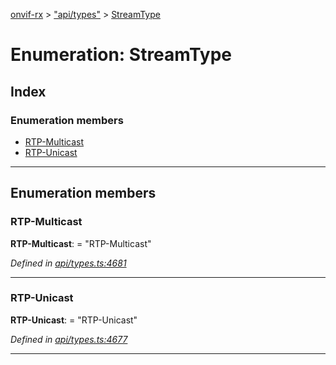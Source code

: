 [onvif-rx](../README.md) > ["api/types"](../modules/_api_types_.md) > [StreamType](../enums/_api_types_.streamtype.md)

# Enumeration: StreamType

## Index

### Enumeration members

* [RTP-Multicast](_api_types_.streamtype.md#rtp_multicast)
* [RTP-Unicast](_api_types_.streamtype.md#rtp_unicast)

---

## Enumeration members

<a id="rtp_multicast"></a>

###  RTP-Multicast

**RTP-Multicast**:  = "RTP-Multicast"

*Defined in [api/types.ts:4681](https://github.com/patrickmichalina/onvif-rx/blob/f117e44/src/api/types.ts#L4681)*

___
<a id="rtp_unicast"></a>

###  RTP-Unicast

**RTP-Unicast**:  = "RTP-Unicast"

*Defined in [api/types.ts:4677](https://github.com/patrickmichalina/onvif-rx/blob/f117e44/src/api/types.ts#L4677)*

___

